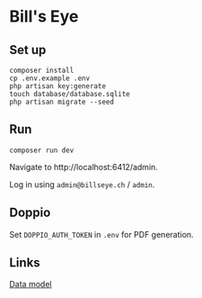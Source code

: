 # Bill's Eye

## Set up

```
composer install
cp .env.example .env
php artisan key:generate
touch database/database.sqlite
php artisan migrate --seed
```

## Run

```
composer run dev
```

Navigate to http://localhost:6412/admin.

Log in using `admin@billseye.ch` / `admin`.

## Doppio

Set `DOPPIO_AUTH_TOKEN` in `.env` for PDF generation.

## Links

[Data model](https://excalidraw.com/#json=tYUg0MC5Tl_PfWEJw8fM0,2phQXxSpIToew71RWJEy7A)
